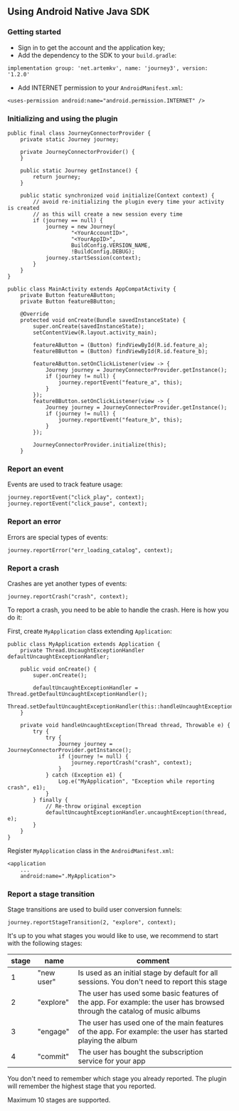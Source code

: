 ## Using Android Native Java SDK

### Getting started

- Sign in to get the account and the application key;
- Add the dependency to the SDK to your ```build.gradle```:

```
implementation group: 'net.artemkv', name: 'journey3', version: '1.2.0'
```

- Add INTERNET permission to your ```AndroidManifest.xml```:

```
<uses-permission android:name="android.permission.INTERNET" />
```

### Initializing and using the plugin

```
public final class JourneyConnectorProvider {
    private static Journey journey;

    private JourneyConnectorProvider() {
    }

    public static Journey getInstance() {
        return journey;
    }

    public static synchronized void initialize(Context context) {
        // avoid re-initializing the plugin every time your activity is created
        // as this will create a new session every time
        if (journey == null) {
            journey = new Journey(
                    "<YourAccountID>",
                    "<YourAppID>",
                    BuildConfig.VERSION_NAME,
                    !BuildConfig.DEBUG);
            journey.startSession(context);
        }
    }
}

public class MainActivity extends AppCompatActivity {
    private Button featureAButton;
    private Button featureBButton;

    @Override
    protected void onCreate(Bundle savedInstanceState) {
        super.onCreate(savedInstanceState);
        setContentView(R.layout.activity_main);

        featureAButton = (Button) findViewById(R.id.feature_a);
        featureBButton = (Button) findViewById(R.id.feature_b);

        featureAButton.setOnClickListener(view -> {
            Journey journey = JourneyConnectorProvider.getInstance();
            if (journey != null) {
                journey.reportEvent("feature_a", this);
            }
        });
        featureBButton.setOnClickListener(view -> {
            Journey journey = JourneyConnectorProvider.getInstance();
            if (journey != null) {
                journey.reportEvent("feature_b", this);
            }
        });

        JourneyConnectorProvider.initialize(this);
    }
```

### Report an event

Events are used to track feature usage:

```
journey.reportEvent("click_play", context);
journey.reportEvent("click_pause", context);
```

### Report an error

Errors are special types of events:

```
journey.reportError("err_loading_catalog", context);
```

### Report a crash

Crashes are yet another types of events:

```
journey.reportCrash("crash", context);
```

To report a crash, you need to be able to handle the crash. Here is how you do it:

First, create ```MyApplication``` class extending ```Application```:
```
public class MyApplication extends Application {
    private Thread.UncaughtExceptionHandler defaultUncaughtExceptionHandler;

    public void onCreate() {
        super.onCreate();

        defaultUncaughtExceptionHandler = Thread.getDefaultUncaughtExceptionHandler();
        Thread.setDefaultUncaughtExceptionHandler(this::handleUncaughtException);
    }

    private void handleUncaughtException(Thread thread, Throwable e) {
        try {
            try {
                Journey journey = JourneyConnectorProvider.getInstance();
                if (journey != null) {
                    journey.reportCrash("crash", context);
                }
            } catch (Exception e1) {
                Log.e("MyApplication", "Exception while reporting crash", e1);
            }
        } finally {
            // Re-throw original exception
            defaultUncaughtExceptionHandler.uncaughtException(thread, e);
        }
    }
}
```

Register ```MyApplication``` class in the ```AndroidManifest.xml```:
```
<application
    ...
    android:name=".MyApplication">
```


### Report a stage transition

Stage transitions are used to build user conversion funnels:

```
journey.reportStageTransition(2, "explore", context);
```

It's up to you what stages you would like to use, we recommend to start with the following stages:

| stage | name | comment |
| ------| ---- | ------- |
| 1 | "new user" | Is used as an initial stage by default for all sessions. You don't need to report this stage |
| 2 | "explore" | The user has used some basic features of the app. For example: the user has browsed through the catalog of music albums |
| 3 | "engage" | The user has used one of the main features of the app. For example: the user has started playing the album |
| 4 | "commit" | The user has bought the subscription service for your app |

You don't need to remember which stage you already reported. The plugin will remember the highest stage that you reported.

Maximum 10 stages are supported.